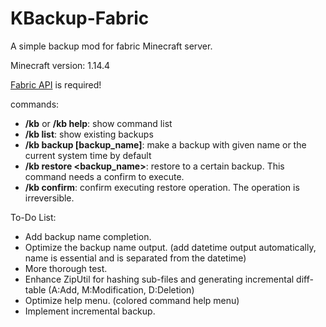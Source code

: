 # KBackup-Fabric

A simple backup mod for fabric Minecraft server.

Minecraft version: 1.14.4

[Fabric API](https://minecraft.curseforge.com/projects/fabric/files) is required!

commands:

- **/kb**  or **/kb help**: show command list
- **/kb list**: show existing backups
- **/kb backup \[backup_name\]**: make a backup with given name or the current system time by default
- **/kb restore \<backup_name\>**: restore to a certain backup. This command needs a confirm to execute.
- **/kb confirm**: confirm executing restore operation. The operation is irreversible.


To-Do List:

- Add backup name completion.
- Optimize the backup name output. (add datetime output automatically, name is essential and is separated from the datetime)
- More thorough test.
- Enhance ZipUtil for hashing sub-files and generating incremental diff-table (A:Add, M:Modification, D:Deletion)
- Optimize help menu. (colored command help menu)
- Implement incremental backup.